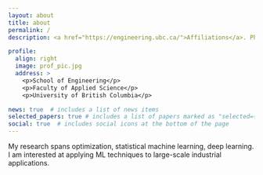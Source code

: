 ```yaml
---
layout: about
title: about
permalink: /
description: <a href="https://engineering.ubc.ca/">Affiliations</a>. Phd Candidate at Electrical Engineering, UBC.

profile:
  align: right
  image: prof_pic.jpg
  address: >
    <p>School of Engineering</p>
    <p>Faculty of Applied Science</p>
    <p>University of British Columbia</p>

news: true  # includes a list of news items
selected_papers: true # includes a list of papers marked as "selected={true}"
social: true  # includes social icons at the bottom of the page
---
```


My research spans optimization, statistical machine learning, deep learning. I am interested at applying ML techniques to large-scale industrial applications. 
